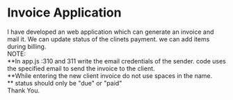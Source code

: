 # Invoice Application
I have developed an web application which can generate an invoice and mail it. We can update status of the clinets payment. we can add items during billing.<br />
NOTE:<br />
**In app.js :310 and 311 write the email credentials of the sender. code uses the specified email to send the invoice to the client.<br />
**While entering the new client invoice do not use spaces in the name.<br />
** status should only be "due" or "paid"<br /> 
Thank You.<br />
